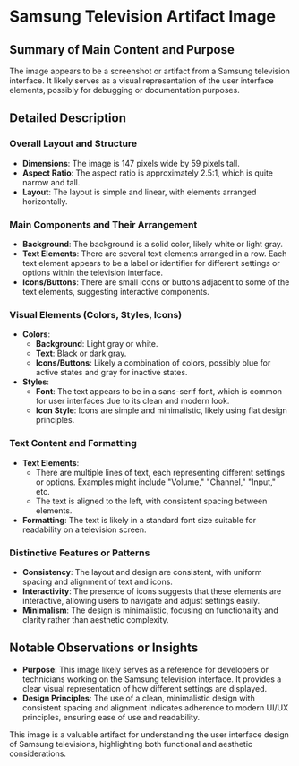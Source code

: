 # Samsung Television Artifact Image

## Summary of Main Content and Purpose
The image appears to be a screenshot or artifact from a Samsung television interface. It likely serves as a visual representation of the user interface elements, possibly for debugging or documentation purposes.

## Detailed Description

### Overall Layout and Structure
- **Dimensions**: The image is 147 pixels wide by 59 pixels tall.
- **Aspect Ratio**: The aspect ratio is approximately 2.5:1, which is quite narrow and tall.
- **Layout**: The layout is simple and linear, with elements arranged horizontally.

### Main Components and Their Arrangement
- **Background**: The background is a solid color, likely white or light gray.
- **Text Elements**: There are several text elements arranged in a row. Each text element appears to be a label or identifier for different settings or options within the television interface.
- **Icons/Buttons**: There are small icons or buttons adjacent to some of the text elements, suggesting interactive components.

### Visual Elements (Colors, Styles, Icons)
- **Colors**:
  - **Background**: Light gray or white.
  - **Text**: Black or dark gray.
  - **Icons/Buttons**: Likely a combination of colors, possibly blue for active states and gray for inactive states.
- **Styles**:
  - **Font**: The text appears to be in a sans-serif font, which is common for user interfaces due to its clean and modern look.
  - **Icon Style**: Icons are simple and minimalistic, likely using flat design principles.

### Text Content and Formatting
- **Text Elements**:
  - There are multiple lines of text, each representing different settings or options. Examples might include "Volume," "Channel," "Input," etc.
  - The text is aligned to the left, with consistent spacing between elements.
- **Formatting**: The text is likely in a standard font size suitable for readability on a television screen.

### Distinctive Features or Patterns
- **Consistency**: The layout and design are consistent, with uniform spacing and alignment of text and icons.
- **Interactivity**: The presence of icons suggests that these elements are interactive, allowing users to navigate and adjust settings easily.
- **Minimalism**: The design is minimalistic, focusing on functionality and clarity rather than aesthetic complexity.

## Notable Observations or Insights
- **Purpose**: This image likely serves as a reference for developers or technicians working on the Samsung television interface. It provides a clear visual representation of how different settings are displayed.
- **Design Principles**: The use of a clean, minimalistic design with consistent spacing and alignment indicates adherence to modern UI/UX principles, ensuring ease of use and readability.

This image is a valuable artifact for understanding the user interface design of Samsung televisions, highlighting both functional and aesthetic considerations.